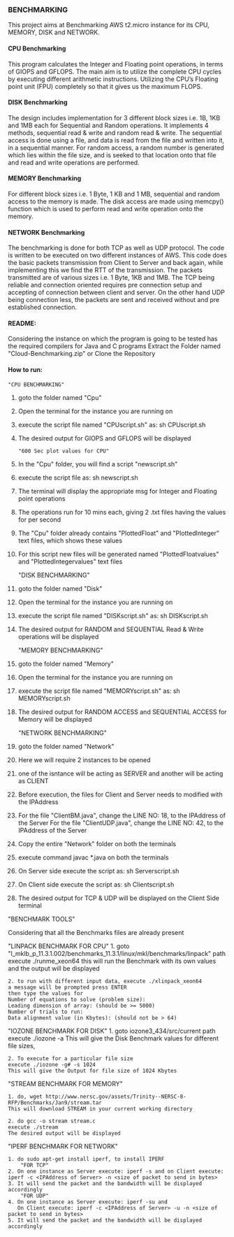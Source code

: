 <h3>BENCHMARKING</h3>
<p>This project aims at Benchmarking AWS t2.micro instance for its CPU, MEMORY, DISK and NETWORK. </p>

<h4>CPU Benchmarking</h4>
<p>This program calculates the Integer and Floating point operations, in terms of GIOPS and GFLOPS. 
The main aim is to utilize the complete CPU cycles by executing different arithmetic instructions. 
Utilizing the CPU’s Floating point unit (FPU) completely so that it gives us the maximum FLOPS.</p>

<h4>DISK Benchmarking</h4>
<p>The design includes implementation for 3 different block sizes i.e. 1B, 1KB and 1MB each for Sequential and Random operations.
It implements 4 methods, sequential read & write and random read & write.
The sequential access is done using a file, and data is read from the file and written into it, in a sequential manner.
For random access, a random number is generated which lies within the file size, and is seeked to that location onto that file and read and write operations are performed.</p>

<h4>MEMORY Benchmarking</h4>
<p>For different block sizes i.e. 1 Byte, 1 KB and 1 MB, sequential and random access to the memory is made.
The disk access are made using memcpy() function which is used to perform read and write operation onto the memory.</p>

<h4>NETWORK Benchmarking</h4>
<p>The benchmarking is done for both TCP as well as UDP protocol. The code is written to be executed on two different instances of AWS.
This code does the basic packets transmission from Client to Server and back again, while implementing this we find the RTT of the transmission.
The packets transmitted are of various sizes i.e. 1 Byte, 1KB and 1MB.
The TCP being reliable and connection oriented requires pre connection setup and accepting of connection between client and server.
On the other hand UDP being connection less, the packets are sent and received without and pre established connection.</p>

<h4>README:</h4>

Considering the instance on which the program is going to be tested has the required compilers for Java and C programs
Extract the Folder named "Cloud-Benchmarking.zip" or Clone the Repository

<h4>How to run:</h4>

	"CPU BENCHMARKING"

1. goto the folder named "Cpu"
2. Open the terminal for the instance you are running on
3. execute the script file named "CPUscript.sh" as:
	sh CPUscript.sh
4. The desired output for GIOPS and GFLOPS will be displayed

	<code>"600 Sec plot values for CPU"</code>

1. In the "Cpu" folder, you will find a script "newscript.sh"
2. execute the script file as:
	sh newscript.sh
3. The terminal will display the appropriate msg for Integer and Floating point operations
4. The operations run for 10 mins each, giving 2 .txt files having the values for per second
5. The "Cpu" folder already contains "PlottedFloat" and "PlottedInteger" text files, which shows these values
5. For this script new files will be generated named "PlottedFloatvalues" and "PlottedIntegervalues" text files



	"DISK BENCHMARKING"

1. goto the folder named "Disk"
2. Open the terminal for the instance you are running on
3. execute the script file named "DISKscript.sh" as:
	sh DISKscript.sh
4. The desired output for RANDOM and SEQUENTIAL Read & Write operations will be displayed



	"MEMORY BENCHMARKING"

1. goto the folder named "Memory"
2. Open the terminal for the instance you are running on
3. execute the script file named "MEMORYscript.sh" as:
	sh MEMORYscript.sh
4. The desired output for RANDOM ACCESS and SEQUENTIAL ACCESS for Memory will be displayed



	"NETWORK BENCHMARKING"

1. goto the folder named "Network"
2. Here we will require 2 instances to be opened
3. one of the isntance will be acting as SERVER and another will be acting as CLIENT
4. Before execution, the files for Client and Server needs to modified with the IPAddress
5. For the file "ClientBM.java", change the LINE NO: 18, to the IPAddress of the Server
   For the file "ClientUDP.java", change the LINE NO: 42, to the IPAddress of the Server
6. Copy the entire "Network" folder on both the terminals
7. execute command javac *.java on both the terminals
8. On Server side execute the script as:
	sh Serverscript.sh
9. On Client side execute the script as:
	sh Clientscript.sh 
10. The desired output for TCP & UDP will be displayed on the Client Side terminal



"BENCHMARK TOOLS"

Considering that all the Benchmarks files are already present
 
"LINPACK BENCHMARK FOR CPU"
	1. goto "l_mklb_p_11.3.1.002/benchmarks_11.3.1/linux/mkl/benchmarks/linpack" path
	execute ./runme_xeon64 
	this will run the Benchmark with its own values and the output will be displayed
	
	2. to run with different input data, execute ./xlinpack_xeon64
	a message will be prompted press ENTER
	then type the values for 
	Number of equations to solve (problem size): 
	Leading dimension of array: (should be >= 5000)
	Number of trials to run:
	Data alignment value (in Kbytes): (should not be > 64)

"IOZONE BENCHMARK FOR DISK"
	1. goto iozone3_434/src/current path
	execute ./iozone -a
	This will give the Disk Benchmark values for different file sizes,
	
	2. To execute for a particular file size 
	execute ./iozone -g# -s 1024
	This will give the Output for file size of 1024 Kbytes	

"STREAM BENCHMARK FOR MEMORY"

	1. do, wget http://www.nersc.gov/assets/Trinity--NERSC-8-RFP/Benchmarks/Jan9/stream.tar
	This will download STREAM in your current working directory

	2. do gcc -o stream stream.c
	execute ./stream
	The desired output will be displayed


"IPERF BENCHMARK FOR NETWORK"

	1. do sudo apt-get install iperf, to install IPERF
		"FOR TCP"
	2. On one instance as Server execute: iperf -s and on Client execute: iperf -c <IPAddress of Server> -n <size of packet to send in bytes>
	3. It will send the packet and the bandwidth will be displayed accordingly
		"FOR UDP"
	4. On one instance as Server execute: iperf -su and 
	   On Client execute: iperf -c <IPAddress of Server> -u -n <size of packet to send in bytes>
	5. It will send the packet and the bandwidth will be displayed accordingly
